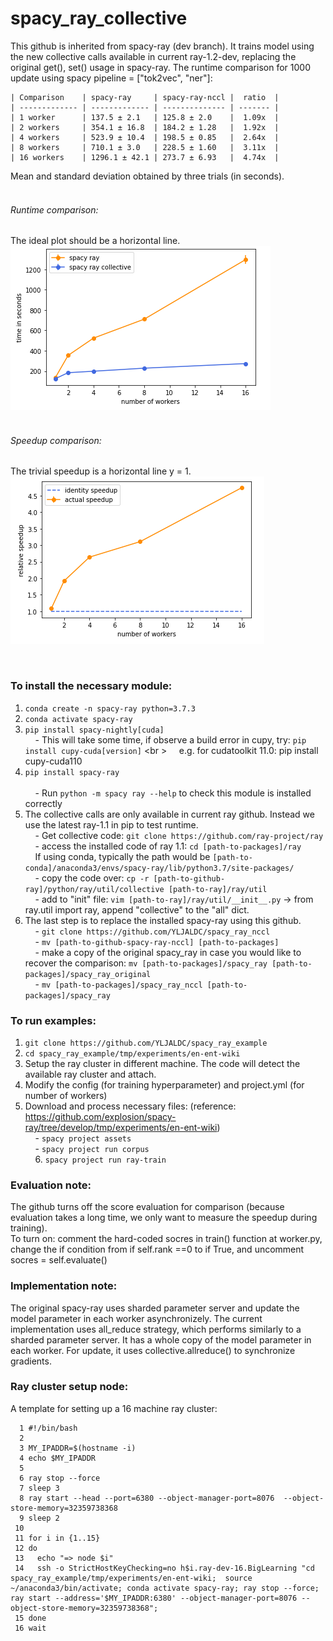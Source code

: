 # spacy_ray_collective
This github is inherited from spacy-ray (dev branch). It trains model using the new collective calls available in current ray-1.2-dev, replacing the original get(), set() usage in spacy-ray. The runtime comparison for 1000 update using spacy pipeline = ["tok2vec", "ner"]: <br />

    | Comparison    | spacy-ray     | spacy-ray-nccl |  ratio  |  
    | ------------- | ------------- | -------------- | ------- | 
    | 1 worker      | 137.5 ± 2.1   | 125.8 ± 2.0    |  1.09x  |
    | 2 workers     | 354.1 ± 16.8  | 184.2 ± 1.28   |  1.92x  |  
    | 4 workers     | 523.9 ± 10.4  | 198.5 ± 0.85   |  2.64x  |  
    | 8 workers     | 710.1 ± 3.0   | 228.5 ± 1.60   |  3.11x  | 
    | 16 workers    | 1296.1 ± 42.1 | 273.7 ± 6.93   |  4.74x  | 

Mean and standard deviation obtained by three trials (in seconds).  <br />
<br />
###### Runtime comparison: <br />

The ideal plot should be a horizontal line. <br />
![runtime](results/time_comparison.png) <br />
<br />

###### Speedup comparison: <br /> 
The trivial speedup is a horizontal line y = 1. <br />
![speedup](results/ratio_comparison.png) <br />
    
 <br />
 
 ### To install the necessary module: <br />
 
1. ```conda create -n spacy-ray python=3.7.3``` <br />
2. ```conda activate spacy-ray``` <br />
3. ```pip install spacy-nightly[cuda]``` <br />
&nbsp; &nbsp;    - This will take some time, if observe a build error in cupy, try: ```pip install cupy-cuda[version]``` <br \>
&nbsp; &nbsp;      e.g. for cudatoolkit 11.0: pip install cupy-cuda110 <br />
4. ```pip install spacy-ray``` <br />  
&nbsp; &nbsp;    - Run     ```python -m spacy ray --help```     to check this module is installed correctly <br />
5. The collective calls are only available in current ray github. Instead we use the latest ray-1.1 in pip to test runtime. <br />
&nbsp; &nbsp;    - Get collective code:     ```git clone https://github.com/ray-project/ray``` <br />
&nbsp; &nbsp;    - access the installed code of ray 1.1:    ```cd [path-to-packages]/ray``` <br />
&nbsp; &nbsp;     If using conda, typically the path would be ```[path-to-conda]/anaconda3/envs/spacy-ray/lib/python3.7/site-packages/``` <br />
&nbsp; &nbsp;    - copy the code over: ```cp -r [path-to-github-ray]/python/ray/util/collective [path-to-ray]/ray/util``` <br />
&nbsp; &nbsp;    - add to "init" file: ```vim [path-to-ray]/ray/util/__init__.py``` -> from ray.util import ray, append "collective" to the "all" dict. <br />
6. The last step is to replace the installed spacy-ray using this github. <br />
&nbsp; &nbsp;   - ```git clone https://github.com/YLJALDC/spacy_ray_nccl``` <br />
&nbsp; &nbsp;   - ```mv [path-to-github-spacy-ray-nccl] [path-to-packages]``` <br />
&nbsp; &nbsp;   - make a copy of the original spacy_ray in case you would like to recover the comparison:  ```mv [path-to-packages]/spacy_ray [path-to-packages]/spacy_ray_original``` <br />
&nbsp; &nbsp;   - ```mv [path-to-packages]/spacy_ray_nccl [path-to-packages]/spacy_ray``` <br />

### To run examples: <br />

1. ```git clone https://github.com/YLJALDC/spacy_ray_example``` <br />
2. ```cd spacy_ray_example/tmp/experiments/en-ent-wiki``` <br />
3. Setup the ray cluster in different machine. The code will detect the available ray cluster and attach. <br />
4. Modify the config (for training hyperparameter) and project.yml (for number of workers) <br />
5. Download and process necessary files: (reference: https://github.com/explosion/spacy-ray/tree/develop/tmp/experiments/en-ent-wiki) <br />
&nbsp; &nbsp;    - ```spacy project assets``` <br />
&nbsp; &nbsp;    - ```spacy project run corpus``` <br />
&nbsp; &nbsp; 6. ```spacy project run ray-train``` <br />

### Evaluation note: <br />

The github turns off the score evaluation for comparison (because evaluation takes a long time, we only want to measure the speedup during training). <br />
To turn on: comment the hard-coded socres in train() function at worker.py, change the if condition from if self.rank ==0 to if True, and uncomment socres = self.evaluate() <br />

### Implementation note: <br />

The original spacy-ray uses sharded parameter server and update the model parameter in each worker asynchronizely. The current implementation uses all_reduce strategy, which performs similarly to a sharded parameter server. It has a whole copy of the model parameter in each worker. For update, it uses collective.allreduce() to synchronize gradients. <br />

### Ray cluster setup node:  <br />

A template for setting up a 16 machine ray cluster: <br />
```
  1 #!/bin/bash 
  2 
  3 MY_IPADDR=$(hostname -i) 
  4 echo $MY_IPADDR 
  5 
  6 ray stop --force 
  7 sleep 3 
  8 ray start --head --port=6380 --object-manager-port=8076  --object-store-memory=32359738368 
  9 sleep 2 
 10 
 11 for i in {1..15} 
 12 do 
 13   echo "=> node $i" 
 14   ssh -o StrictHostKeyChecking=no h$i.ray-dev-16.BigLearning "cd spacy_ray_example/tmp/experiments/en-ent-wiki;  source ~/anaconda3/bin/activate; conda activate spacy-ray; ray stop --force; ray start --address='$MY_IPADDR:6380' --object-manager-port=8076 --object-store-memory=32359738368"; 
 15 done 
 16 wait 
```
    
